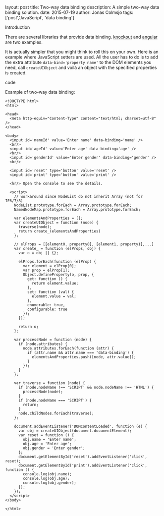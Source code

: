 layout: post
title: Two-way data binding
description: A simple two-way data binding solution.
date: 2015-07-19
author: Jonas Colmsjo
tags: ['post','JavaScript', 'data binding']


Introduction

There are several libraries that provide data binding.
[knockout](http://knockoutjs.com) and [angular](https://angularjs.org)
are two examples.

It is actually simpler that you might think to roll this on your own.
Here is an example where JavaScript setters are used. All the user has to do
is to add the extra attribute `data-bind='property name'` to the DOM elements
you need,  call `createUIObject` and voilá an object with the specified properties
is created.

code

Example of two-way data binding:

    <!DOCTYPE html>
    <html>

    <head>
      <meta http-equiv="Content-Type" content="text/html; charset=utf-8" />
    </head>

    <body>
      <input id='nameId' value='Enter name' data-binding='name' />
      <br/>
      <input id='ageId' value='Enter age' data-binding='age' />
      <br/>
      <input id='genderId' value='Enter gender' data-binding='gender' />
      <br/>

      <input id='reset' type='button' value='reset' />
      <input id='print' type='button' value='print' />

      <hr/> Open the console to see the details.

      <script>
        // workaround since NodeList do not inherit Array (not for IE6/7/8)
        NodeList.prototype.forEach = Array.prototype.forEach;
        NamedNodeMap.prototype.forEach = Array.prototype.forEach;

        var elementsAndProperties = [];
        var createUIObject = function (node) {
          traverse(node);
          return create_(elementsAndProperties)
        };

        // elProps = [[element0, property0], [element1, property1],...]
        var create_ = function (elProps, obj) {
          var o = obj || {};

          elProps.forEach(function (elProp) {
            var element = elProp[0];
            var prop = elProp[1];
            Object.defineProperty(o, prop, {
              get: function () {
                return element.value;
              },
              set: function (val) {
                element.value = val;
              },
              enumerable: true,
              configurable: true
            });
          });

          return o;
        };

        var processNode = function (node) {
          if (node.attributes) {
            node.attributes.forEach(function (attr) {
              if (attr.name && attr.name === 'data-binding') {
                elementsAndProperties.push([node, attr.value]);
              }
            });
          }
        };

        var traverse = function (node) {
          if (node.nodeName !== 'SCRIPT' && node.nodeName !== 'HTML') {
            processNode(node);
          }
          if (node.nodeName === 'SCRIPT') {
            return;
          }
          node.childNodes.forEach(traverse);
        };

        document.addEventListener('DOMContentLoaded', function (e) {
          var obj = createUIObject(document.documentElement);
          var reset = function () {
            obj.name = 'Enter name';
            obj.age = 'Enter age';
            obj.gender = 'Enter gender';
          };
          document.getElementById('reset').addEventListener('click', reset);
          document.getElementById('print').addEventListener('click', function () {
            console.log(obj.name);
            console.log(obj.age);
            console.log(obj.gender);
          });
        });
      </script>
    </body>

    </html>

